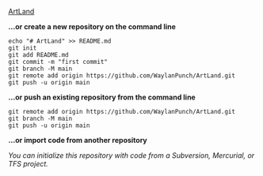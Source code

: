 [ArtLand](https://github.com/WaylanPunch/ArtLand.git)

**…or create a new repository on the command line**

```
echo "# ArtLand" >> README.md
git init
git add README.md
git commit -m "first commit"
git branch -M main
git remote add origin https://github.com/WaylanPunch/ArtLand.git
git push -u origin main

```   

**…or push an existing repository from the command line**

```
git remote add origin https://github.com/WaylanPunch/ArtLand.git
git branch -M main
git push -u origin main

```

**…or import code from another repository**

_You can initialize this repository with code from a Subversion, Mercurial, or TFS project._
